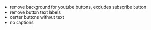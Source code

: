 * remove background for youtube buttons, excludes subscribe button
* remove button text labels
* center buttons without text
* no captions